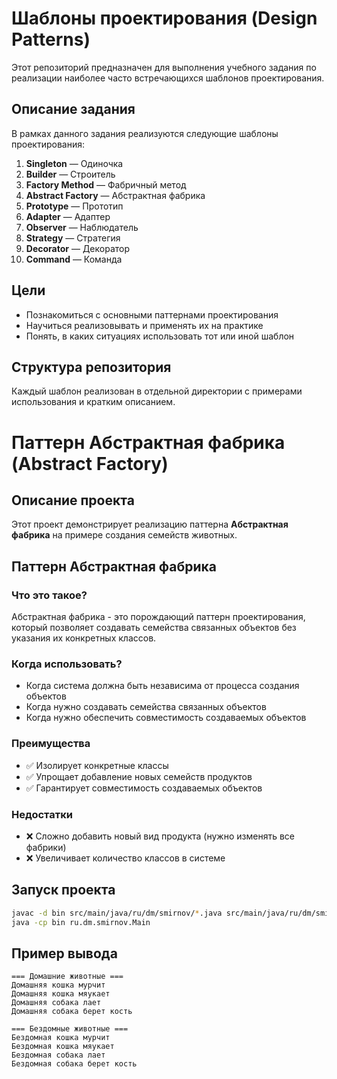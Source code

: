 # Шаблоны проектирования (Design Patterns)

Этот репозиторий предназначен для выполнения учебного задания по реализации наиболее часто встречающихся шаблонов проектирования.

## Описание задания

В рамках данного задания реализуются следующие шаблоны проектирования:

1. **Singleton** — Одиночка
2. **Builder** — Строитель
3. **Factory Method** — Фабричный метод
4. **Abstract Factory** — Абстрактная фабрика
5. **Prototype** — Прототип
6. **Adapter** — Адаптер
7. **Observer** — Наблюдатель
8. **Strategy** — Стратегия
9. **Decorator** — Декоратор
10. **Command** — Команда

## Цели
- Познакомиться с основными паттернами проектирования
- Научиться реализовывать и применять их на практике
- Понять, в каких ситуациях использовать тот или иной шаблон

## Структура репозитория
Каждый шаблон реализован в отдельной директории с примерами использования и кратким описанием.

# Паттерн Абстрактная фабрика (Abstract Factory)

## Описание проекта

Этот проект демонстрирует реализацию паттерна **Абстрактная фабрика** на примере создания семейств животных.

## Паттерн Абстрактная фабрика

### Что это такое?
Абстрактная фабрика - это порождающий паттерн проектирования, который позволяет создавать семейства связанных объектов без указания их конкретных классов.

### Когда использовать?
- Когда система должна быть независима от процесса создания объектов
- Когда нужно создавать семейства связанных объектов
- Когда нужно обеспечить совместимость создаваемых объектов

### Преимущества
- ✅ Изолирует конкретные классы
- ✅ Упрощает добавление новых семейств продуктов
- ✅ Гарантирует совместимость создаваемых объектов

### Недостатки
- ❌ Сложно добавить новый вид продукта (нужно изменять все фабрики)
- ❌ Увеличивает количество классов в системе

## Запуск проекта

```bash
javac -d bin src/main/java/ru/dm/smirnov/*.java src/main/java/ru/dm/smirnov/*/*.java
java -cp bin ru.dm.smirnov.Main
```

## Пример вывода

```
=== Домашние животные ===
Домашняя кошка мурчит
Домашняя кошка мяукает
Домашняя собака лает
Домашняя собака берет кость

=== Бездомные животные ===
Бездомная кошка мурчит
Бездомная кошка мяукает
Бездомная собака лает
Бездомная собака берет кость
```